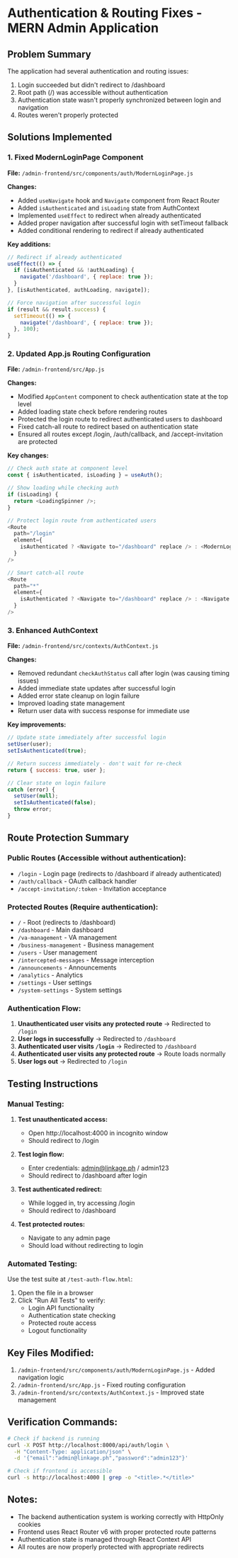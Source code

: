 # Authentication & Routing Fixes - MERN Admin Application

## Problem Summary
The application had several authentication and routing issues:
1. Login succeeded but didn't redirect to /dashboard
2. Root path (/) was accessible without authentication
3. Authentication state wasn't properly synchronized between login and navigation
4. Routes weren't properly protected

## Solutions Implemented

### 1. Fixed ModernLoginPage Component
**File:** `/admin-frontend/src/components/auth/ModernLoginPage.js`

**Changes:**
- Added `useNavigate` hook and `Navigate` component from React Router
- Added `isAuthenticated` and `isLoading` state from AuthContext
- Implemented `useEffect` to redirect when already authenticated
- Added proper navigation after successful login with setTimeout fallback
- Added conditional rendering to redirect if already authenticated

**Key additions:**
```javascript
// Redirect if already authenticated
useEffect(() => {
  if (isAuthenticated && !authLoading) {
    navigate('/dashboard', { replace: true });
  }
}, [isAuthenticated, authLoading, navigate]);

// Force navigation after successful login
if (result && result.success) {
  setTimeout(() => {
    navigate('/dashboard', { replace: true });
  }, 100);
}
```

### 2. Updated App.js Routing Configuration
**File:** `/admin-frontend/src/App.js`

**Changes:**
- Modified `AppContent` component to check authentication state at the top level
- Added loading state check before rendering routes
- Protected the login route to redirect authenticated users to dashboard
- Fixed catch-all route to redirect based on authentication state
- Ensured all routes except /login, /auth/callback, and /accept-invitation are protected

**Key changes:**
```javascript
// Check auth state at component level
const { isAuthenticated, isLoading } = useAuth();

// Show loading while checking auth
if (isLoading) {
  return <LoadingSpinner />;
}

// Protect login route from authenticated users
<Route 
  path="/login" 
  element={
    isAuthenticated ? <Navigate to="/dashboard" replace /> : <ModernLoginPage />
  } 
/>

// Smart catch-all route
<Route 
  path="*" 
  element={
    isAuthenticated ? <Navigate to="/dashboard" replace /> : <Navigate to="/login" replace />
  } 
/>
```

### 3. Enhanced AuthContext
**File:** `/admin-frontend/src/contexts/AuthContext.js`

**Changes:**
- Removed redundant `checkAuthStatus` call after login (was causing timing issues)
- Added immediate state updates after successful login
- Added error state cleanup on login failure
- Improved loading state management
- Return user data with success response for immediate use

**Key improvements:**
```javascript
// Update state immediately after successful login
setUser(user);
setIsAuthenticated(true);

// Return success immediately - don't wait for re-check
return { success: true, user };

// Clear state on login failure
catch (error) {
  setUser(null);
  setIsAuthenticated(false);
  throw error;
}
```

## Route Protection Summary

### Public Routes (Accessible without authentication):
- `/login` - Login page (redirects to /dashboard if already authenticated)
- `/auth/callback` - OAuth callback handler
- `/accept-invitation/:token` - Invitation acceptance

### Protected Routes (Require authentication):
- `/` - Root (redirects to /dashboard)
- `/dashboard` - Main dashboard
- `/va-management` - VA management
- `/business-management` - Business management
- `/users` - User management
- `/intercepted-messages` - Message interception
- `/announcements` - Announcements
- `/analytics` - Analytics
- `/settings` - User settings
- `/system-settings` - System settings

### Authentication Flow:
1. **Unauthenticated user visits any protected route** → Redirected to `/login`
2. **User logs in successfully** → Redirected to `/dashboard`
3. **Authenticated user visits `/login`** → Redirected to `/dashboard`
4. **Authenticated user visits any protected route** → Route loads normally
5. **User logs out** → Redirected to `/login`

## Testing Instructions

### Manual Testing:
1. **Test unauthenticated access:**
   - Open http://localhost:4000 in incognito window
   - Should redirect to /login

2. **Test login flow:**
   - Enter credentials: admin@linkage.ph / admin123
   - Should redirect to /dashboard after login

3. **Test authenticated redirect:**
   - While logged in, try accessing /login
   - Should redirect to /dashboard

4. **Test protected routes:**
   - Navigate to any admin page
   - Should load without redirecting to login

### Automated Testing:
Use the test suite at `/test-auth-flow.html`:
1. Open the file in a browser
2. Click "Run All Tests" to verify:
   - Login API functionality
   - Authentication state checking
   - Protected route access
   - Logout functionality

## Key Files Modified:
1. `/admin-frontend/src/components/auth/ModernLoginPage.js` - Added navigation logic
2. `/admin-frontend/src/App.js` - Fixed routing configuration
3. `/admin-frontend/src/contexts/AuthContext.js` - Improved state management

## Verification Commands:

```bash
# Check if backend is running
curl -X POST http://localhost:8000/api/auth/login \
  -H "Content-Type: application/json" \
  -d '{"email":"admin@linkage.ph","password":"admin123"}'

# Check if frontend is accessible
curl -s http://localhost:4000 | grep -o "<title>.*</title>"
```

## Notes:
- The backend authentication system is working correctly with HttpOnly cookies
- Frontend uses React Router v6 with proper protected route patterns
- Authentication state is managed through React Context API
- All routes are now properly protected with appropriate redirects